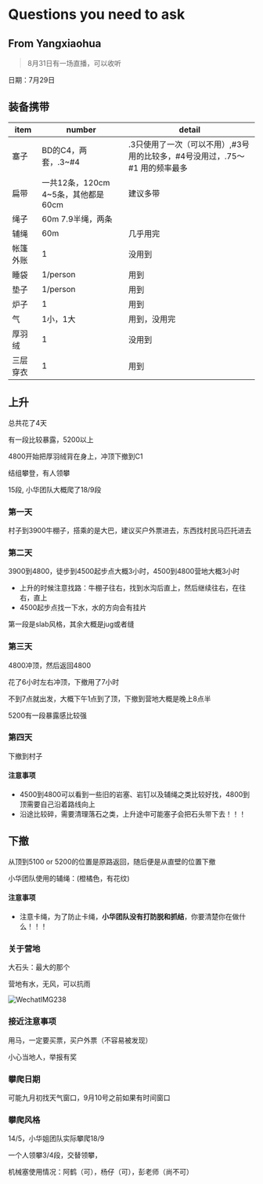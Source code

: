 # Questions you need to ask


## From Yangxiaohua
> 8月31日有一场直播，可以收听

日期：7月29日

## 装备携带

| item     | number                              | detail                                                       |
| -------- | ----------------------------------- | ------------------------------------------------------------ |
| 塞子     | BD的C4，两套，.3~#4                 | .3只使用了一次（可以不用）,#3号用的比较多，#4号没用过，.75～#1 用的频率最多 |
| 扁带     | 一共12条，120cm 4~5条，其他都是60cm | 建议多带                                                     |
| 绳子     | 60m 7.9半绳，两条                   |                                                              |
| 辅绳     | 60m                                 | 几乎用完                                                     |
| 帐篷外账 | 1                                   | 没用到                                                       |
| 睡袋     | 1/person                            | 用到                                                         |
| 垫子     | 1/person                            | 用到                                                         |
| 炉子     | 1                                   | 用到                                                         |
| 气       | 1小，1大                            | 用到，没用完                                                 |
| 厚羽绒   | 1                                   | 没用到                                                       |
| 三层穿衣 | 1                                   | 用到                                                         |



## 上升

总共花了4天

 有一段比较暴露，5200以上

4800开始把厚羽绒背在身上，冲顶下撤到C1

结组攀登，有人领攀



15段, 小华团队大概爬了18/9段

### 第一天

村子到3900牛棚子，搭乘的是大巴，建议买户外票进去，东西找村民马匹托进去

### 第二天

3900到4800，徒步到4500起步点大概3小时，4500到4800营地大概3小时

- 上升的时候注意找路：牛棚子往右，找到水沟后直上，然后继续往右，在往右，直上
- 4500起步点找一下水，水的方向会有挂片

第一段是slab风格，其余大概是jug或者缝

### 第三天

4800冲顶，然后返回4800

花了6小时左右冲顶，下撤用了7小时

不到7点就出发，大概下午1点到了顶，下撤到营地大概是晚上8点半

5200有一段暴露感比较强

### 第四天

下撤到村子

#### 注意事项

- 4500到4800可以看到一些旧的岩塞、岩钉以及辅绳之类比较好找，4800到顶需要自己沿着路线向上
- 沿途比较碎，需要清理落石之类，上升途中可能塞子会把石头带下去！！！

## 下撤

从顶到5100 or 5200的位置是原路返回，随后便是从直壁的位置下撤

小华团队使用的辅绳：(橙橘色，有花纹)

#### 注意事项

- 注意卡绳，为了防止卡绳，**小华团队没有打防脱和抓结**，你要清楚你在做什么！！！

### 关于营地

大石头：最大的那个

营地有水，无风，可以抗雨

![WechatIMG238](/Users/frankwu/Desktop/WechatIMG238.jpeg)





### 接近注意事项

用马，一定要买票，买户外票（不容易被发现）

小心当地人，举报有奖









### 攀爬日期

可能九月初找天气窗口，9月10号之前如果有时间窗口



### 攀爬风格

14/5，小华姐团队实际攀爬18/9



一个人领攀3/4段，交替领攀，



机械塞使用情况：阿鹤（可），杨仔（可），彭老师（尚不可）



 






​     
